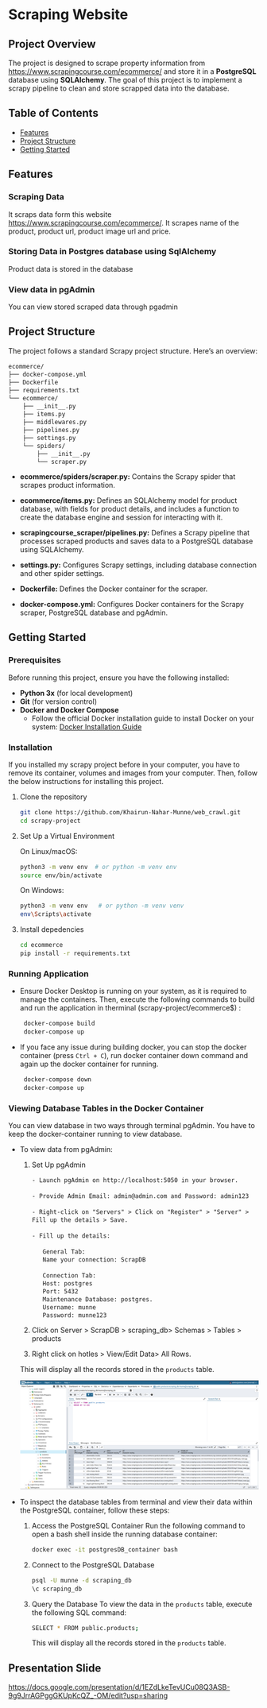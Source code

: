 # Scraping Website 

## Project Overview
The project is designed to scrape property information from  https://www.scrapingcourse.com/ecommerce/ and store it in a **PostgreSQL** database using **SQLAlchemy**. The goal of this project is to implement a scrapy pipeline to clean and store scrapped data into the database.

## Table of Contents

- [Features](#features)
- [Project Structure](#project-structure)
- [Getting Started](#getting-started)

## Features
### Scraping Data
It scraps data form this website https://www.scrapingcourse.com/ecommerce/. It scrapes name of the product, product url, product image url and price.


### Storing Data in Postgres database using SqlAlchemy
Product data is stored in the database

### View data in pgAdmin
You can view stored scraped data through pgadmin


## Project Structure

The project follows a standard Scrapy project structure. Here’s an overview:


```plaintext
ecommerce/
├── docker-compose.yml
├── Dockerfile
├── requirements.txt
└── ecommerce/
    ├── __init__.py
    ├── items.py
    ├── middlewares.py
    ├── pipelines.py
    ├── settings.py
    └── spiders/
        ├── __init__.py
        └── scraper.py
```
- **ecommerce/spiders/scraper.py:** Contains the Scrapy spider that scrapes product information.

- **ecommerce/items.py:** Defines an SQLAlchemy model for product database, with fields for product details, and includes a function to create the database engine and session for interacting with it.

- **scrapingcourse_scraper/pipelines.py:** Defines a Scrapy pipeline that processes scraped products and saves data to a PostgreSQL database using SQLAlchemy.

- **settings.py:** Configures Scrapy settings, including database connection and other spider settings.

- **Dockerfile:** Defines the Docker container for the scraper.

- **docker-compose.yml:** Configures Docker containers for the Scrapy scraper, PostgreSQL database and pgAdmin.

## Getting Started

### Prerequisites

Before running this project, ensure you have the following installed:

- **Python 3x** (for local development)
- **Git** (for version control)
- **Docker and Docker Compose**
   - Follow the official Docker installation guide to install Docker on your system: [Docker Installation Guide](https://docs.docker.com/desktop/)


### Installation

If you installed my scrapy project before in your computer, you have to remove its container, volumes and images from your computer. Then, follow the below instructions for installing this project.
1. Clone the repository

   ```bash
   git clone https://github.com/Khairun-Nahar-Munne/web_crawl.git
   cd scrapy-project
   ```
2. Set Up a Virtual Environment

   On Linux/macOS:

    ```bash
    python3 -m venv env  # or python -m venv env 
    source env/bin/activate
    ```
   On Windows:

    ```bash
    python3 -m venv env   # or python -m venv venv 
    env\Scripts\activate
    ```
3. Install depedencies

    ```bash
    cd ecommerce
    pip install -r requirements.txt
    ```

### Running Application
- Ensure Docker Desktop is running on your system, as it is required to manage the containers. Then, execute the following commands to build and run the application in therminal (scrapy-project/ecommerce$) :

   ```bash 
    docker-compose build
    docker-compose up
   ```
   
 - If you face any issue during building docker, you can stop the docker container (press `Ctrl + C`), run docker container down command and again up the docker container for running.
   ```bash
    docker-compose down
    docker-compose up
   ```

### Viewing Database Tables in the Docker Container
You can view database in two ways through terminal pgAdmin. You have to keep the docker-container running to view database.

- To view data from pgAdmin:
   
   1. Set Up pgAdmin
   

      ```
      - Launch pgAdmin on http://localhost:5050 in your browser.

      - Provide Admin Email: admin@admin.com and Password: admin123

      - Right-click on "Servers" > Click on "Register" > "Server" > Fill up the details > Save.

      - Fill up the details:

         General Tab:
         Name your connection: ScrapDB

         Connection Tab:
         Host: postgres
         Port: 5432 
         Maintenance Database: postgres.
         Username: munne
         Password: munne123

      ```
   2. Click on Server > ScrapDB > scraping_db> Schemas > Tables > products
   3. Right click on hotles > View/Edit Data> All Rows.

   This will display all the records stored in the `products` table.

   ![Screenshot of the Landing Page](./screenshot/img1.png)


- To inspect the database tables from terminal and view their data within the PostgreSQL container, follow these steps:

   1. Access the PostgreSQL Container
      Run the following command to open a bash shell inside the running database container:
      
      ```bash
      docker exec -it postgresDB_container bash
      ```
   2. Connect to the PostgreSQL Database
      ```bash
      psql -U munne -d scraping_db
      \c scraping_db
      ```
   3. Query the Database
   To view the data in the `products` table, execute the following SQL command:

      ```bash
      SELECT * FROM public.products;
      ```
      This will display all the records stored in the `products` table.
 
## Presentation Slide
https://docs.google.com/presentation/d/1EZdLkeTevUCu08Q3ASB-9g9JrrAGPggGKUpKcQZ_-OM/edit?usp=sharing